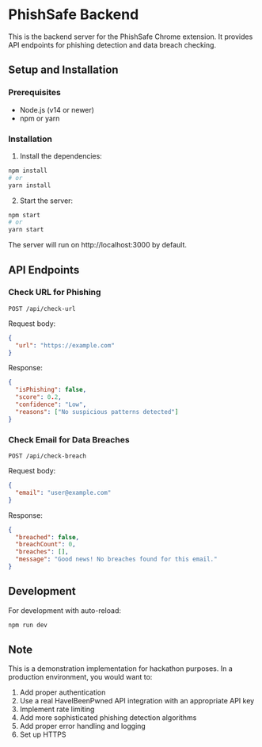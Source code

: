 
# PhishSafe Backend

This is the backend server for the PhishSafe Chrome extension. It provides API endpoints for phishing detection and data breach checking.

## Setup and Installation

### Prerequisites

- Node.js (v14 or newer)
- npm or yarn

### Installation

1. Install the dependencies:

```bash
npm install
# or
yarn install
```

2. Start the server:

```bash
npm start
# or
yarn start
```

The server will run on http://localhost:3000 by default.

## API Endpoints

### Check URL for Phishing

```
POST /api/check-url
```

Request body:
```json
{
  "url": "https://example.com"
}
```

Response:
```json
{
  "isPhishing": false,
  "score": 0.2,
  "confidence": "Low",
  "reasons": ["No suspicious patterns detected"]
}
```

### Check Email for Data Breaches

```
POST /api/check-breach
```

Request body:
```json
{
  "email": "user@example.com"
}
```

Response:
```json
{
  "breached": false,
  "breachCount": 0,
  "breaches": [],
  "message": "Good news! No breaches found for this email."
}
```

## Development

For development with auto-reload:

```bash
npm run dev
```

## Note

This is a demonstration implementation for hackathon purposes. In a production environment, you would want to:

1. Add proper authentication
2. Use a real HaveIBeenPwned API integration with an appropriate API key
3. Implement rate limiting
4. Add more sophisticated phishing detection algorithms
5. Add proper error handling and logging
6. Set up HTTPS
